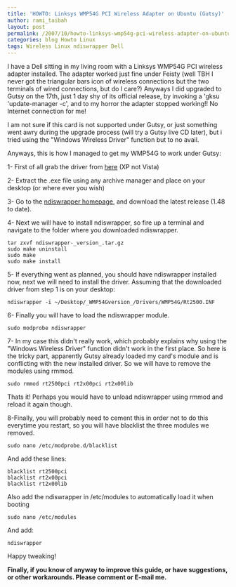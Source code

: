 ```yaml
---
title: 'HOWTO: Linksys WMP54G PCI Wireless Adapter on Ubuntu (Gutsy)'
author: rami_taibah
layout: post
permalink: /2007/10/howto-linksys-wmp54g-pci-wireless-adapter-on-ubuntu-gutsy/
categories: blog Howto Linux
tags: Wireless Linux ndiswrapper Dell 
---
```

I have a Dell sitting in my living room with a Linksys WMP54G PCI wireless adapter installed. The adapter worked just fine under Feisty (well TBH I never got the triangular bars icon of wireless connections but the two terminals of wired connections, but do I care?) Anyways I did upgraded to Gutsy on the 17th, just 1 day shy of its official release, by invoking a 'gksu 'update-manager -c', and to my horror the adapter stopped working!! No Internet connection for me!

I am not sure if this card is not supported under Gutsy, or just something went awry during the upgrade process (will try a Gutsy live CD later), but i tried using the "Windows Wireless Driver" function but to no avail.

Anyways, this is how I managed to get my WMP54G to work under Gutsy:

1- First of all grab the driver from [here](http://www.linksys.com/servlet/Satellite?blobcol=urldata&blobheadername1=Content-Type&blobheadername2=Content-Disposition&blobheadervalue1=application%2Fx-msdownload&blobheadervalue2=inline%3B+filename%3DWMP54Gv4\_20050503.exe&blobkey=id&blobtable=MungoBlobs&blobwhere=1130824506903&ssbinary=true&lid=7513643981B16) (XP not Vista)

2- Extract the .exe file using any archive manager and place on your desktop (or where ever you wish)

3- Go to the [ndiswrapper homepage](http://ndiswrapper.sourceforge.net/joomla/), and download the latest release (1.48 to date).

4- Next we will have to install ndiswrapper, so fire up a terminal and navigate to the folder where you downloaded ndiswrapper.

    tar zxvf ndiswrapper-_version_.tar.gz 
    sudo make uninstall 
    sudo make 
    sudo make install

5- If everything went as planned, you should have ndiswrapper installed now, next we will need to install the driver. Assuming that the downloaded driver from step 1 is on your desktop: 

    ndiswrapper -i ~/Desktop/_WMP54Gversion_/Drivers/WMP54G/Rt2500.INF

6- Finally you will have to load the ndiswrapper module. 

    sudo modprobe ndiswrapper

7- In my case this didn't really work, which probably explains why using the "Windows Wireless Driver" function didn't work in the first place. So here is the tricky part, apparently Gutsy already loaded my card's module and is conflicting with the new installed driver. So we will have to remove the modules using rmmod.

    sudo rmmod rt2500pci rt2x00pci rt2x00lib

Thats it! Perhaps you would have to unload ndiswrapper using rmmod and reload it again though.

8-Finally, you will probably need to cement this in order not to do this everytime you restart, so you will have blacklist the three modules we removed. 

    sudo nano /etc/modprobe.d/blacklist

And add these lines:

    blacklist rt2500pci  
    blacklist rt2x00pci  
    blacklist rt2x00lib

Also add the ndiswrapper in /etc/modules to automatically load it when booting 

    sudo nano /etc/modules

And add: 

    ndiswrapper

Happy tweaking! 

__Finally, if you know of anyway to improve this guide, or have suggestions, or other workarounds. Please comment or E-mail me.__
